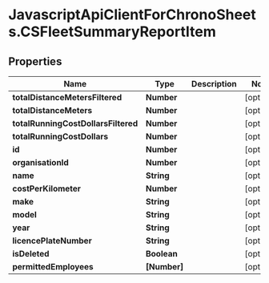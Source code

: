 # JavascriptApiClientForChronoSheets.CSFleetSummaryReportItem

## Properties
Name | Type | Description | Notes
------------ | ------------- | ------------- | -------------
**totalDistanceMetersFiltered** | **Number** |  | [optional] 
**totalDistanceMeters** | **Number** |  | [optional] 
**totalRunningCostDollarsFiltered** | **Number** |  | [optional] 
**totalRunningCostDollars** | **Number** |  | [optional] 
**id** | **Number** |  | [optional] 
**organisationId** | **Number** |  | [optional] 
**name** | **String** |  | [optional] 
**costPerKilometer** | **Number** |  | [optional] 
**make** | **String** |  | [optional] 
**model** | **String** |  | [optional] 
**year** | **String** |  | [optional] 
**licencePlateNumber** | **String** |  | [optional] 
**isDeleted** | **Boolean** |  | [optional] 
**permittedEmployees** | **[Number]** |  | [optional] 


